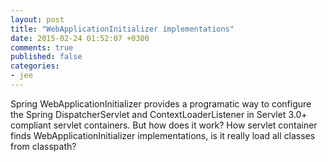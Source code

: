 ```yaml
---
layout: post
title: "WebApplicationInitializer implementations"
date: 2015-02-24 01:52:07 +0300
comments: true
published: false
categories: 
- jee
---
```


Spring WebApplicationInitializer provides a programatic way to configure the Spring DispatcherServlet and ContextLoaderListener in Servlet 3.0+ compliant servlet containers. But how does it work? How servlet container finds WebApplicationInitializer implementations, is it really load all classes from classpath?
